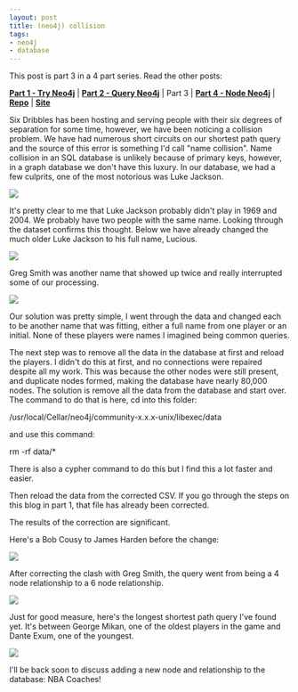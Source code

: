 ```yaml
---
layout: post
title: (neo4j) collision
tags:
- neo4j
- database
---
```


This post is part 3 in a 4 part series. Read the other posts:

**[Part 1 - Try Neo4j](/try-neo4j "Getting Started")** | **[Part 2 - Query Neo4j](/query-neo4j "Learning Database Language")** | Part 3 | **[Part 4 - Node Neo4j](/node-neo4j "The Hard Part!")** | **[Repo](https://github.com/upstanding-biome/sixdegrees)** | **[Site](http://sixdribbles.com)**

Six Dribbles has been hosting and serving people with their six degrees of separation for some time, however, we have been noticing a collision problem. We have had numerous short circuits on our shortest path query and the source of this error is something I'd call "name collision". Name collision in an SQL database is unlikely because of primary keys, however, in a graph database we don't have this luxury. In our database, we had a few culprits, one of the most notorious was Luke Jackson.

<img src="luke4.png"/>

It's pretty clear to me that Luke Jackson probably didn't play in 1969 and 2004. We probably have two people with the same name. Looking through the dataset confirms this thought. Below we have already changed the much older Luke Jackson to his full name, Lucious.

<img src="luke.png"/>

Greg Smith was another name that showed up twice and really interrupted some of our processing.

<img src="luke2.png"/>

Our solution was pretty simple, I went through the data and changed each to be another name that was fitting, either a full name from one player or an initial. None of these players were names I imagined being common queries.

The next step was to remove all the data in the database at first and reload the players. I didn't do this at first, and no connections were repaired despite all my work. This was because the other nodes were still present, and duplicate nodes formed, making the database have nearly 80,000 nodes. The solution is remove all the data from the database and start over. The command to do that is here, cd into this folder:

/usr/local/Cellar/neo4j/community-x.x.x-unix/libexec/data

and use this command:

rm -rf data/*

There is also a cypher command to do this but I find this a lot faster and easier.

Then reload the data from the corrected CSV. If you go through the steps on this blog in part 1, that file has already been corrected.

The results of the correction are significant.

Here's a Bob Cousy to James Harden before the change:

<img src="cous-hardenWrong.png"/>

After correcting the clash with Greg Smith, the query went from being a 4 node relationship to a 6 node relationship.

<img src="cous-hardenCORR.png"/>

Just for good measure, here's the longest shortest path query I've found yet. It's between George Mikan, one of the oldest players in the game and Dante Exum, one of the youngest.

<img src="danteMikan.png"/>

I'll be back soon to discuss adding a new node and relationship to the database: NBA Coaches!
